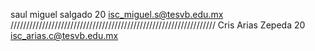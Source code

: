 saul
miguel
salgado
20
isc_miguel.s@tesvb.edu.mx
/////////////////////////////////////////////////////////////////
Cris 
Arias 
Zepeda
20
isc_arias.c@tesvb.edu.mx